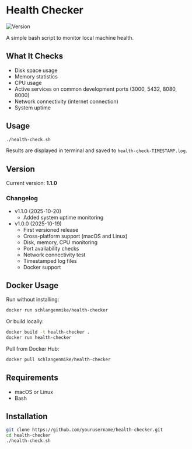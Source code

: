 # Health Checker

![Version](https://img.shields.io/badge/version-1.1.0-blue)

A simple bash script to monitor local machine health.

## What It Checks

- Disk space usage
- Memory statistics
- CPU usage
- Active services on common development ports (3000, 5432, 8080, 8000)
- Network connectivity (internet connection)
- System uptime

## Usage
```bash
./health-check.sh
```

Results are displayed in terminal and saved to `health-check-TIMESTAMP.log`.

## Version

Current version: **1.1.0**

### Changelog
- v1.1.0 (2025-10-20)
  - Added system uptime monitoring
- v1.0.0 (2025-10-19)
  - First versioned release
  - Cross-platform support (macOS and Linux)
  - Disk, memory, CPU monitoring
  - Port availability checks
  - Network connectivity test
  - Timestamped log files
  - Docker support

## Docker Usage

Run without installing:
```bash
docker run schlangenmike/health-checker
```

Or build locally:
```bash
docker build -t health-checker .
docker run health-checker
```

Pull from Docker Hub:
```bash
docker pull schlangenmike/health-checker
```

## Requirements

- macOS or Linux
- Bash

## Installation
```bash
git clone https://github.com/yourusername/health-checker.git
cd health-checker
./health-check.sh
```
